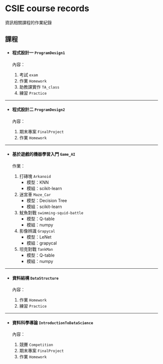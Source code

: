 # CSIE course records
資訊相關課程的作業紀錄

## 課程
* #### 程式設計一 `ProgramDesign1`

    內容：
    1. 考試 `exam`
    2. 作業 `Homework`
    3. 助教課實作 `TA_class`
    4. 練習 `Practice`

***

* #### 程式設計二 `ProgramDesign2`

    內容：
    1. 期末專案 `FinalProject`
    2. 作業 `Homework`

***

* #### 基於遊戲的機器學習入門 `Game_AI`

    作業：
    1. 打磚塊 `Arkanoid` 
        * 模型：KNN 
        * 模組：scikit-learn 
    2. 迷宮車 `Maze_Car`
        * 模型：Decision Tree 
        * 模組：scikit-learn 
    3. 魷魚對戰 `swimming-squid-battle`
        * 模型：Q-table 
        * 模組：numpy 
    4. 影像辨識 `Grapycal`
        * 模型：LeNet 
        * 模組：grapycal 
    5. 坦克對戰 `TankMan`
        * 模型：Q-table 
        * 模組：numpy 

***

* #### 資料結構 `DataStructure`

    內容：
    1. 作業 `Homework`
    2. 練習 `Practice`

***

* #### 資料科學導論 `IntroductionToDataScience`

    內容：
    1. 競賽 `Competition`
    2. 期末專案 `FinalProject`
    3. 作業 `Homework`

